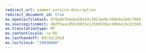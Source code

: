 ```yaml
---
redirect_url: yammer-service-description
redirect_document_id: true
ms.openlocfilehash: 9f9ddb7b6e6a58e24c3053ed9c380b4e1b9c708b
ms.sourcegitcommit: d6dfbaacd56c0855e12500b38acd06be16cd1560
ms.translationtype: MT
ms.contentlocale: ru-RU
ms.lasthandoff: 09/19/2018
ms.locfileid: "24036686"
---
```


